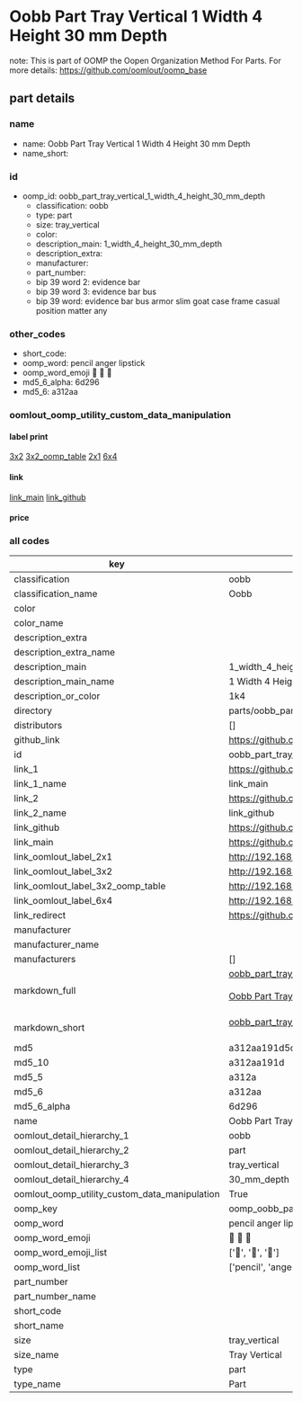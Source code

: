 # Oobb Part Tray Vertical 1 Width 4 Height 30 mm Depth  

note: This is part of OOMP the Oopen Organization Method For Parts. For more details: https://github.com/oomlout/oomp_base

##  part details
  







### name
* name: Oobb Part Tray Vertical 1 Width 4 Height 30 mm Depth
* name_short: 
### id
* oomp_id: oobb_part_tray_vertical_1_width_4_height_30_mm_depth
  * classification: oobb
  * type: part
  * size: tray_vertical
  * color: 
  * description_main: 1_width_4_height_30_mm_depth
  * description_extra: 
  * manufacturer: 
  * part_number: 
  * bip 39 word 2: evidence bar
  * bip 39 word 3: evidence bar bus
  * bip 39 word: evidence bar bus armor slim goat case frame casual position matter any

### other_codes
* short_code: 
* oomp_word: pencil anger lipstick
* oomp_word_emoji :pencil: :anger: :lipstick:
* md5_6_alpha: 6d296
* md5_6: a312aa






### oomlout_oomp_utility_custom_data_manipulation
#### label print
[3x2](http://192.168.1.245:1112/?label=oomp%206d296)
[3x2_oomp_table](http://192.168.1.108:1112/?label=oomp%206d296)
[2x1](http://192.168.1.242:1112/?label=oomp%206d296)
[6x4](http://192.168.1.55:1112/?label=oomp%206d296)    

#### link

[link_main](https://github.com/oomlout/oomlout_oomp_version_1_messy/tree/main/parts/oobb_part_tray_vertical_1_width_4_height_30_mm_depth) [link_github](https://github.com/oomlout/oomlout_oomp_version_1_messy/tree/main/parts/oobb_part_tray_vertical_1_width_4_height_30_mm_depth)                             

#### price







### all codes 
| key | value |  
| --- | --- |  
| classification | oobb |  
| classification_name | Oobb |  
| color |  |  
| color_name |  |  
| description_extra |  |  
| description_extra_name |  |  
| description_main | 1_width_4_height_30_mm_depth |  
| description_main_name | 1 Width 4 Height 30 mm Depth |  
| description_or_color | 1k4 |  
| directory | parts/oobb_part_tray_vertical_1_width_4_height_30_mm_depth |  
| distributors | [] |  
| github_link | https://github.com/oomlout/oomlout_oomp_part_src/tree/main/parts/oobb_part_tray_vertical_1_width_4_height_30_mm_depth |  
| id | oobb_part_tray_vertical_1_width_4_height_30_mm_depth |  
| link_1 | https://github.com/oomlout/oomlout_oomp_version_1_messy/tree/main/parts/oobb_part_tray_vertical_1_width_4_height_30_mm_depth |  
| link_1_name | link_main |  
| link_2 | https://github.com/oomlout/oomlout_oomp_version_1_messy/tree/main/parts/oobb_part_tray_vertical_1_width_4_height_30_mm_depth |  
| link_2_name | link_github |  
| link_github | https://github.com/oomlout/oomlout_oomp_version_1_messy/tree/main/parts/oobb_part_tray_vertical_1_width_4_height_30_mm_depth |  
| link_main | https://github.com/oomlout/oomlout_oomp_version_1_messy/tree/main/parts/oobb_part_tray_vertical_1_width_4_height_30_mm_depth |  
| link_oomlout_label_2x1 | http://192.168.1.242:1112/?label=oomp%206d296 |  
| link_oomlout_label_3x2 | http://192.168.1.245:1112/?label=oomp%206d296 |  
| link_oomlout_label_3x2_oomp_table | http://192.168.1.108:1112/?label=oomp%206d296 |  
| link_oomlout_label_6x4 | http://192.168.1.55:1112/?label=oomp%206d296 |  
| link_redirect | https://github.com/oomlout/oomlout_oomp_version_1_messy/tree/main/parts/oobb_part_tray_vertical_1_width_4_height_30_mm_depth |  
| manufacturer |  |  
| manufacturer_name |  |  
| manufacturers | [] |  
| markdown_full | [oobb_part_tray_vertical_1_width_4_height_30_mm_depth](none)<br>[](none)<br>[Oobb Part Tray Vertical 1 Width 4 Height 30 Mm Depth](none)<br><br> |  
| markdown_short | [oobb_part_tray_vertical_1_width_4_height_30_mm_depth](none)<br><br> |  
| md5 | a312aa191d5c84659065e0be3dc49a6e |  
| md5_10 | a312aa191d |  
| md5_5 | a312a |  
| md5_6 | a312aa |  
| md5_6_alpha | 6d296 |  
| name | Oobb Part Tray Vertical 1 Width 4 Height 30 mm Depth |  
| oomlout_detail_hierarchy_1 | oobb |  
| oomlout_detail_hierarchy_2 | part |  
| oomlout_detail_hierarchy_3 | tray_vertical |  
| oomlout_detail_hierarchy_4 | 30_mm_depth |  
| oomlout_oomp_utility_custom_data_manipulation | True |  
| oomp_key | oomp_oobb_part_tray_vertical_1_width_4_height_30_mm_depth |  
| oomp_word | pencil anger lipstick |  
| oomp_word_emoji | :pencil: :anger: :lipstick: |  
| oomp_word_emoji_list | [':pencil:', ':anger:', ':lipstick:'] |  
| oomp_word_list | ['pencil', 'anger', 'lipstick'] |  
| part_number |  |  
| part_number_name |  |  
| short_code |  |  
| short_name |  |  
| size | tray_vertical |  
| size_name | Tray Vertical |  
| type | part |  
| type_name | Part |  
